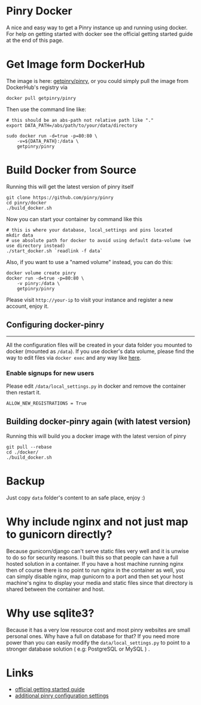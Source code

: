 Pinry Docker
================

A nice and easy way to get a Pinry instance up and running using docker. For
help on getting started with docker see the official getting started guide at
the end of this page.


# Get Image form DockerHub

The image is here: [getpinry/pinry](https://hub.docker.com/r/getpinry/pinry), 
or you could simply pull the image from DockerHub's registry via

```
docker pull getpinry/pinry
```

Then use the command line like:

```
# this should be an abs-path not relative path like "."
export DATA_PATH=/abs/path/to/your/data/directory

sudo docker run -d=true -p=80:80 \
    -v=${DATA_PATH}:/data \
    getpinry/pinry
```

# Build Docker from Source


Running this will get the latest version of pinry itself
```
git clone https://github.com/pinry/pinry
cd pinry/docker
./build_docker.sh
```

Now you can start your container by command like this

```
# this is where your database, local_settings and pins located
mkdir data
# use absolute path for docker to avoid using default data-volume (we use directory instead)
./start_docker.sh `readlink -f data`
```

Also, if you want to use a "named volume" instead, you can do this:

````
docker volume create pinry
docker run -d=true -p=80:80 \
    -v pinry:/data \
    getpinry/pinry
````

Please visit `http://your-ip` to visit your instance and register a new account, enjoy it.


## Configuring docker-pinry
------------------------

All the configuration files will be created 
in your data folder you mounted to docker (mounted as `/data`).
If you use docker's data volume, please find the way to edit files
via `docker exec` and any way like [here](https://stackoverflow.com/questions/47490307/editing-files-inside-of-a-docker-container).

### Enable signups for new users
Please edit  `/data/local_settings.py` in docker 
and remove the container then restart it.

```
ALLOW_NEW_REGISTRATIONS = True
```

## Building docker-pinry again (with latest version)


Running this will build you a docker image with the latest version of pinry
```
git pull --rebase
cd ./docker/
./build_docker.sh
```

# Backup
Just copy `data` folder's content to an safe place, enjoy :)


# Why include nginx and not just map to gunicorn directly?

Because gunicorn/django can't serve static files very well and it is unwise to do
so for security reasons. I built this so that people can have a full hosted
solution in a container. If you have a host machine running nginx then of course
there is no point to run nginx in the container as well, you can simply disable
nginx, map gunicorn to a port and then set your host machine's nginx to display
your media and static files since that directory is shared between the container
and host.


# Why use sqlite3?

Because it has a very low resource cost and most pinry websites are small
personal ones. Why have a full on database for that? If you need more power
than you can easily modify the `data/local_settings.py` to point to a
stronger database solution ( e.g: PostgreSQL or MySQL ) .


# Links

+ [official getting started guide](http://www.docker.io/gettingstarted/)
+ [additional pinry configuration settings](https://github.com/pinry/pinry/blob/master/pinry/settings/local_settings.example.py)
